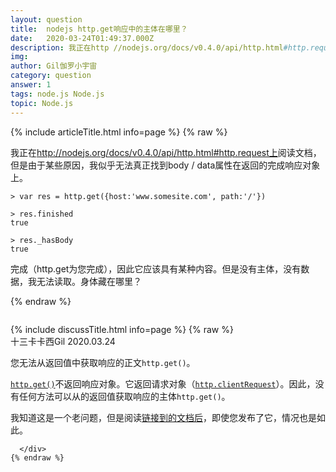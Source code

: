 ```yaml
---
layout: question
title:  nodejs http.get响应中的主体在哪里？
date:   2020-03-24T01:49:37.000Z
description: 我正在http //nodejs.org/docs/v0.4.0/api/http.html#http.request上阅读文档，但是由于某些原因，我似乎...
img: 
author: Gil伽罗小宇宙
category: question
answer: 1
tags: node.js Node.js
topic: Node.js
---
```

<div class="article-root">
  <div class="article">
    {% include articleTitle.html info=page %}
    {% raw %}
    <div class="article-content"><p><font style="vertical-align: inherit;"><font style="vertical-align: inherit;">我正在</font></font><a href="http://nodejs.org/docs/v0.4.0/api/http.html#http.request" rel="noreferrer"><font style="vertical-align: inherit;"><font style="vertical-align: inherit;">http://nodejs.org/docs/v0.4.0/api/http.html#http.request上</font></font></a><font style="vertical-align: inherit;"><font style="vertical-align: inherit;">阅读文档</font><font style="vertical-align: inherit;">，但是由于某些原因，我似乎无法真正找到body / data属性在返回的完成响应对象上。  </font></font></p>

<pre><code>&gt; var res = http.get({host:'www.somesite.com', path:'/'})<font></font>
<font></font>
&gt; res.finished<font></font>
true<font></font>
<font></font>
&gt; res._hasBody<font></font>
true<font></font>
</code></pre>

<p><font style="vertical-align: inherit;"><font style="vertical-align: inherit;">完成（http.get为您完成），因此它应该具有某种内容。</font><font style="vertical-align: inherit;">但是没有主体，没有数据，我无法读取。</font><font style="vertical-align: inherit;">身体藏在哪里？</font></font></p></div>
    {% endraw %}
  </div>
  <p style="height: 0;width:0;overflow: hidden;"> 第3176篇《nodejs http.get响应中的主体在哪里？》来自Winter(https://github.com/aiyld/aiyld.github.io)的站点</p>
  <div class="discuss-wrapper">
    {% include discussTitle.html info=page %}
    {% raw %}
    <div class="discuss-item">
        <div class="discuss-parent">
          <div class="discuss-meta">
            <span class="discuss-user">十三卡卡西Gil</span>
            <span class="discuss-time">2020.03.24</span>
          </div>
          <div class="discuss-comment"><p><font style="vertical-align: inherit;"><font style="vertical-align: inherit;">您无法从返回值中获取响应的正文</font></font><code>http.get()</code><font style="vertical-align: inherit;"><font style="vertical-align: inherit;">。</font></font></p>

<p><a href="https://nodejs.org/docs/latest-v8.x/api/http.html#http_http_get_options_callback" rel="nofollow noreferrer"><code>http.get()</code></a><font style="vertical-align: inherit;"><font style="vertical-align: inherit;">不返回响应对象。</font><font style="vertical-align: inherit;">它返回请求对象（</font></font><a href="https://nodejs.org/docs/latest-v8.x/api/http.html#http_class_http_clientrequest" rel="nofollow noreferrer"><code>http.clientRequest</code></a><font style="vertical-align: inherit;"><font style="vertical-align: inherit;">）。</font><font style="vertical-align: inherit;">因此，没有任何方法可以从的返回值获取响应的主体</font></font><code>http.get()</code><font style="vertical-align: inherit;"><font style="vertical-align: inherit;">。</font></font></p>

<p><font style="vertical-align: inherit;"><font style="vertical-align: inherit;">我知道这是一个老问题，但是阅读</font></font><a href="https://nodejs.org/docs/v0.4.0/api/http.html#http.request" rel="nofollow noreferrer"><font style="vertical-align: inherit;"><font style="vertical-align: inherit;">链接到的文档后</font></font></a><font style="vertical-align: inherit;"><font style="vertical-align: inherit;">，即使您发布了它，情况也是如此。</font></font></p></div>
        </div>
        
      </div>
    {% endraw %}
  </div>
<div>
